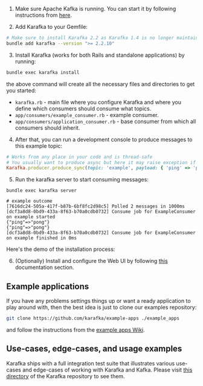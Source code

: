 1. Make sure Apache Kafka is running. You can start it by following instructions from [here](Setting-up-Kafka).

2. Add Karafka to your Gemfile:

```bash
# Make sure to install Karafka 2.2 as Karafka 1.4 is no longer maintained
bundle add karafka --version ">= 2.2.10"
```

3. Install Karafka (works for both Rails and standalone applications) by running:

```bash
bundle exec karafka install
```

the above command will create all the necessary files and directories to get you started:

- `karafka.rb` - main file where you configure Karafka and where you define which consumers should consume what topics.
- `app/consumers/example_consumer.rb` - example consumer.
- `app/consumers/application_consumer.rb` - base consumer from which all consumers should inherit.

4. After that, you can run a development console to produce messages to this example topic:

```ruby
# Works from any place in your code and is thread-safe
# You usually want to produce async but here it may raise exception if Kafka is not available, etc
Karafka.producer.produce_sync(topic: 'example', payload: { 'ping' => 'pong' }.to_json)
```

5. Run the karafka server to start consuming messages:

```
bundle exec karafka server

# example outcome
[7616dc24-505a-417f-b87b-6bf8fc2d98c5] Polled 2 messages in 1000ms
[dcf3a8d8-0bd9-433a-8f63-b70a0cdb0732] Consume job for ExampleConsumer on example started
{"ping"=>"pong"}
{"ping"=>"pong"}
[dcf3a8d8-0bd9-433a-8f63-b70a0cdb0732] Consume job for ExampleConsumer on example finished in 0ms
```

Here's the demo of the installation process:

<div class="asciinema" data-cols="100" data-rows="14" data-cast="getting-started">
  <span style="display: none;">
    Note: Asciinema videos are not visible when viewing this wiki on GitHub. Please use our
    <a href="https://karafka.io/docs">online</a>
    documentation instead.
  </span>
</div>

6. (Optionally) Install and configure the Web UI by following [this](Web-UI-Getting-Started) documentation section.

## Example applications

If you have any problems settings things up or want a ready application to play around with, then the best idea is just to clone our examples repository:

```bash
git clone https://github.com/karafka/example-apps ./example_apps
```

and follow the instructions from the [example apps Wiki](https://github.com/karafka/example-apps/blob/master/README.md).

## Use-cases, edge-cases, and usage examples

Karafka ships with a full integration test suite that illustrates various use-cases and edge-cases of working with Karafka and Kafka. Please visit [this directory](https://github.com/karafka/karafka/tree/master/spec/integrations) of the Karafka repository to see them.
